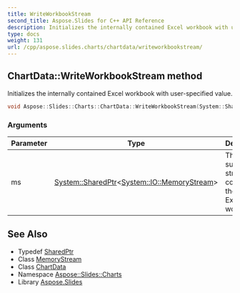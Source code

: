 ```yaml
---
title: WriteWorkbookStream
second_title: Aspose.Slides for C++ API Reference
description: Initializes the internally contained Excel workbook with user-specified value.
type: docs
weight: 131
url: /cpp/aspose.slides.charts/chartdata/writeworkbookstream/
---
```

## ChartData::WriteWorkbookStream method


Initializes the internally contained Excel workbook with user-specified value.

```cpp
void Aspose::Slides::Charts::ChartData::WriteWorkbookStream(System::SharedPtr<System::IO::MemoryStream> ms) override
```


### Arguments

| Parameter | Type | Description |
| --- | --- | --- |
| ms | [System::SharedPtr](../../../system/sharedptr/)\<[System::IO::MemoryStream](../../../system.io/memorystream/)\> | The user-supplied stream containing the entire Excel workbook. |

## See Also

* Typedef [SharedPtr](../../../system/sharedptr/)
* Class [MemoryStream](../../../system.io/memorystream/)
* Class [ChartData](../)
* Namespace [Aspose::Slides::Charts](../../)
* Library [Aspose.Slides](../../../)
